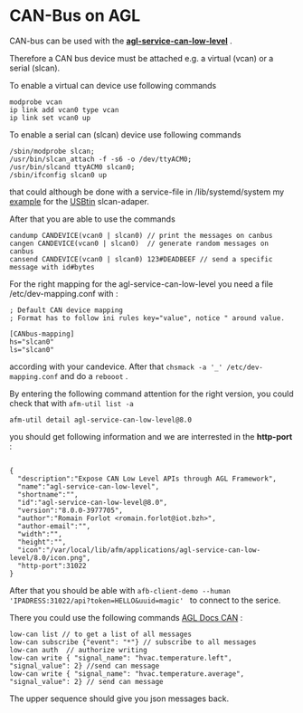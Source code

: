 # CAN-Bus on AGL

CAN-bus can be used with the **[agl-service-can-low-level][1]** .

Therefore a CAN bus device must be attached e.g. a virtual (vcan) or a serial (slcan).

To enable a virtual can device use following commands

``` 
modprobe vcan
ip link add vcan0 type vcan
ip link set vcan0 up
```
To enable a serial can  (slcan)  device use following commands

``` 
/sbin/modprobe slcan; 
/usr/bin/slcan_attach -f -s6 -o /dev/ttyACM0;
/usr/bin/slcand ttyACM0 slcan0;
/sbin/ifconfig slcan0 up
```

that could although be done with a service-file in /lib/systemd/system my [example](socketcan-interface-slcan0.service) for the [USBtin](https://www.fischl.de/usbtin/) slcan-adaper.


After that you are able to use the commands 

```
candump CANDEVICE(vcan0 | slcan0) // print the messages on canbus
cangen CANDEVICE(vcan0 | slcan0)  // generate random messages on canbus
cansend CANDEVICE(vcan0 | slcan0) 123#DEADBEEF // send a specific message with id#bytes

```
For the right mapping for the agl-service-can-low-level you need a file /etc/dev-mapping.conf with :

```
; Default CAN device mapping
; Format has to follow ini rules key="value", notice " around value.

[CANbus-mapping]
hs="slcan0"
ls="slcan0"
```

according with your candevice. After that `chsmack -a '_' /etc/dev-mapping.conf` and do a `rebooot` .

By entering the following command attention for the right version, you could check that with `afm-util list -a `

```
afm-util detail agl-service-can-low-level@8.0
```

you should get following information and we are interrested in the **http-port** : 

```

{
  "description":"Expose CAN Low Level APIs through AGL Framework",
  "name":"agl-service-can-low-level",
  "shortname":"",
  "id":"agl-service-can-low-level@8.0",
  "version":"8.0.0-3977705",
  "author":"Romain Forlot <romain.forlot@iot.bzh>",
  "author-email":"",
  "width":"",
  "height":"",
  "icon":"/var/local/lib/afm/applications/agl-service-can-low-level/8.0/icon.png",
  "http-port":31022
}

```

After that you should be able with `afb-client-demo --human 'IPADRESS:31022/api?token=HELLO&uuid=magic' ` to connect to the serice.

There you could use the following commands [AGL Docs CAN][2] :

```
low-can list // to get a list of all messages
low-can subscribe {"event": "*"} // subscribe to all messages
low-can auth  // authorize writing
low-can write { "signal_name": "hvac.temperature.left", "signal_value": 2} //send can message 
low-can write { "signal_name": "hvac.temperature.average", "signal_value": 2} // send can message

```

The upper sequence should give you json messages back.


[1]: https://git.automotivelinux.org/apps/agl-service-can-low-level/about/
[2]: https://docs.automotivelinux.org/docs/en/master/apis_services/reference/signaling/5-Usage.html

